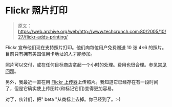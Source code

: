 # Flickr 照片打印

> 原文：<https://web.archive.org/web/http://www.techcrunch.com:80/2005/10/27/flickr-adds-printing/>

Flickr 宣布他们现在支持照片打印。他们向每位用户免费赠送 10 张 4×6 的照片。目前只有拥有美国信用卡地址的人才能参加。

照片可以交付，或在任何目标商店拿起一个小时的处理。费用也很合理。参见[常见问题](https://web.archive.org/web/20220701221215/http://www.flickr.com/help/printing/)。

另外，我最近一直在用 [Flickr 上传器](https://web.archive.org/web/20220701221215/http://www.flickr.com/tools/)上传照片。我知道它已经存在有一段时间了，但是它确实使上传图片(和标记它们)变得更加容易。

对了，伙计们，把" beta "从商标上去掉。你已经到了。:-)